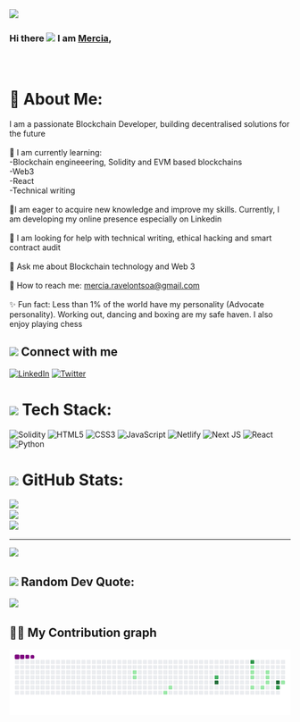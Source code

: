 

<img src="https://user-images.githubusercontent.com/113993706/230391105-dad14440-73c7-402e-a9fe-7c29ad32a05d.png">

<h3 align=“center”>Hi there <img src="https://media.giphy.com/media/KGMzZvWa5su2O5LCVR/giphy.gif" width="55"> I am <a target=“_blank” href=“https://mercia-ravelontsoa-portfolio.netlify.app” > Mercia</a>, 
<h3>
  <br> 

#  💫 About Me:
I am a passionate Blockchain Developer, building decentralised solutions for the future<br><br>🌱 I am currently learning: <br>-Blockchain engineeering, Solidity and EVM based blockchains<br>-Web3 <br>-React<br>-Technical writing<br><br>💪I am eager to acquire new knowledge and improve my skills. Currently, I am developing my online presence especially on Linkedin<br><br>🤔 I am looking for help with technical writing, ethical hacking and smart contract audit <br><br>💬 Ask me about Blockchain technology and Web 3<br><br>📨 How to reach me: mercia.ravelontsoa@gmail.com<br><br>✨ Fun fact: Less than 1% of the world have my personality (Advocate personality). Working out, dancing and boxing are my safe haven. I also enjoy playing chess<br>


## <img src="https://media.giphy.com/media/kBrXyorjXo9Rh66RUf/giphy.gif" width="40"> Connect with me
[![LinkedIn](https://img.shields.io/badge/LinkedIn-%230077B5.svg?logo=linkedin&logoColor=white)](https://linkedin.com/in/https://www.linkedin.com/in/mercia-ravelontsoa/) [![Twitter](https://img.shields.io/badge/Twitter-%231DA1F2.svg?logo=Twitter&logoColor=white)](https://twitter.com/@rvlnts) 

# <img src="https://media.giphy.com/media/WUlplcMpOCEmTGBtBW/giphy.gif" width="40">  Tech Stack:
![Solidity](https://img.shields.io/badge/Solidity-%23363636.svg?style=plastic&logo=solidity&logoColor=white) ![HTML5](https://img.shields.io/badge/html5-%23E34F26.svg?style=plastic&logo=html5&logoColor=white) ![CSS3](https://img.shields.io/badge/css3-%231572B6.svg?style=plastic&logo=css3&logoColor=white) ![JavaScript](https://img.shields.io/badge/javascript-%23323330.svg?style=plastic&logo=javascript&logoColor=%23F7DF1E) ![Netlify](https://img.shields.io/badge/netlify-%23000000.svg?style=plastic&logo=netlify&logoColor=#00C7B7) ![Next JS](https://img.shields.io/badge/Next-black?style=plastic&logo=next.js&logoColor=white) ![React](https://img.shields.io/badge/react-%2320232a.svg?style=plastic&logo=react&logoColor=%2361DAFB) ![Python](https://img.shields.io/badge/python-3670A0?style=plastic&logo=python&logoColor=ffdd54)


# <img src="https://media.giphy.com/media/ZCN6F3FAkwsyOGU2RS/giphy.gif" width="40"> GitHub Stats:
![](https://github-readme-stats.vercel.app/api?username=Mercia222&theme=material-palenight&hide_border=false&include_all_commits=false&count_private=false)<br/>
![](https://github-readme-streak-stats.herokuapp.com/?user=Mercia222&theme=material-palenight&hide_border=false)<br/>
![](https://github-readme-stats.vercel.app/api/top-langs/?username=Mercia222&theme=material-palenight&hide_border=false&include_all_commits=false&count_private=false&layout=compact)

---
[![](https://visitcount.itsvg.in/api?id=Mercia222&icon=0&color=11)](https://visitcount.itsvg.in)


## <img src="https://media.giphy.com/media/KDPIW2bywzQivWq64Q/giphy.gif" width="40"> Random Dev Quote: 
![](https://quotes-github-readme.vercel.app/api?type=horizontal&theme=radical)

## 🫶🏾 My Contribution graph 
![snake gif](https://github.com/Mercia222/Mercia222/blob/output/github-contribution-grid-snake.gif)



